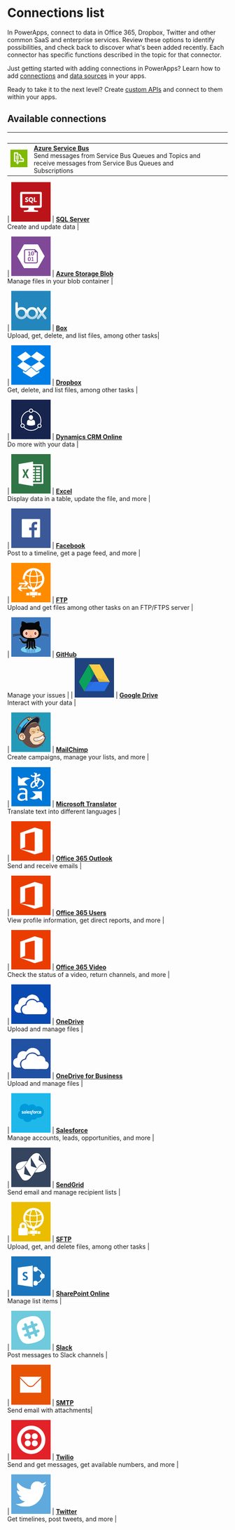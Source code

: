 <properties
	pageTitle="List of connections | Microsoft PowerApps"
	description="Overview of all the available connections you can use to build PowerApps"
	services=""
	suite="powerapps"
	documentationCenter=""
	authors="AFTOwen"
	manager="erikre"
	editor=""
    tags=""/>

<tags
	ms.service="powerapps"
	ms.workload="na"
	ms.tgt_pltfrm="na"
	ms.devlang="na"
	ms.topic="get-started-article"
	ms.date="06/06/2016"
	ms.author="anneta"/>

# Connections list

In PowerApps, connect to data in Office 365, Dropbox, Twitter and other common SaaS and enterprise services. Review these options to identify possibilities, and check back to discover what's been added recently. Each connector has specific functions described in the topic for that connector.

Just getting started with adding connections in PowerApps? Learn how to add [connections](add-manage-connections.md) and [data sources](add-data-connection.md) in your apps.

Ready to take it to the next level? Create [custom APIs](register-custom-api.md) and connect to them within your apps.

## Available connections

|&nbsp;|&nbsp;|&nbsp;|&nbsp;|&nbsp;|
|---|---|---|---|---|
| [![API Icon][servicebusicon]][servicebusdoc] | [**Azure Service Bus**][servicebusdoc] <br/> Send messages from Service Bus Queues and Topics and receive messages from Service Bus Queues and Subscriptions |

| [![API Icon][sqlicon]][sqldoc] | [**SQL Server**][sqldoc]  <br/> Create and update data |

| [![API Icon][blobicon]][azureblobdoc] | [**Azure Storage Blob**][azureblobdoc] <br/>Manage files in your blob container |

| [![API Icon][boxicon]][boxDoc] | [**Box**][boxDoc] <br/>Upload, get, delete, and list files, among other tasks|

| [![API Icon][dropboxicon]][dropboxdoc] | [**Dropbox**][dropboxdoc] <br/> Get, delete, and list files, among other tasks |

| [![API Icon][crmonlineicon]][crmonlinedoc] | [**Dynamics CRM Online**][crmonlinedoc] <br/>Do more with your data |

| [![API Icon][excelicon]][exceldoc] | [**Excel**][exceldoc] <br/> Display data in a table, update the file, and more |

| [![API Icon][facebookicon]][facebookdoc] | [**Facebook**][facebookdoc] <br/> Post to a timeline, get a page feed, and more |

| [![API Icon][ftpicon]][ftpdoc] | [**FTP**][ftpdoc] <br/> Upload and get files among other tasks on an FTP/FTPS server |

| [![API Icon][githubicon]][githubdoc] | [**GitHub**][githubdoc] <br/> Manage your issues |
| [![API Icon][googledriveicon]][googledrivedoc] | [**Google Drive**][googledrivedoc] <br/> Interact with your data |

| [![API Icon][mailchimpicon]][mailchimpdoc] | [**MailChimp**][mailchimpdoc]  <br/> Create campaigns, manage your lists, and more |

| [![API Icon][microsofttranslatoricon]][microsofttranslatordoc] | [**Microsoft Translator**][microsofttranslatordoc] <br/> Translate text into different languages |

| [![API Icon][office365icon]][office365outlookdoc] | [**Office 365 Outlook**][office365outlookdoc] <br/> Send and receive emails |

| [![API Icon][office365icon]][office365usersdoc] | [**Office 365 Users**][office365usersdoc] <br/> View profile information, get direct reports, and more |

| [![API Icon][office365icon]][office365videodoc] | [**Office 365 Video**][office365videodoc] <br/> Check the status of a video, return channels, and more |

| [![API Icon][onedriveicon]][onedrivedoc] | [**OneDrive**][onedrivedoc] <br/> Upload and manage files |

| [![API Icon][onedriveforbusinessicon]][onedriveforbusinessdoc] | [**OneDrive for Business**][onedriveforbusinessdoc] <br/> Upload and manage files |

| [![API Icon][salesforceicon]][salesforcedoc] | [**Salesforce**][salesforcedoc] <br/> Manage accounts, leads, opportunities, and more |

|  [![API Icon][sendgridicon]][sendgriddoc] | [**SendGrid**][sendgriddoc] <br/> Send email and manage recipient lists |

| [![API Icon][sftpicon]][sftpdoc] | [**SFTP**][sftpdoc]  <br/> Upload, get, and delete files, among other tasks |

| [![API Icon][sharepointicon]][sharepointdoc] | [**SharePoint Online**][sharepointdoc]  <br/> Manage list items |

| [![API Icon][slackicon]][slackdoc] | [**Slack**][slackdoc]  <br/> Post messages to Slack channels |

| [![API Icon][smtpicon]][smtpdoc] | [**SMTP**][smtpdoc]  <br/> Send email with attachments|

| [![API Icon][twilioicon]][twiliodoc] | [**Twilio**][twiliodoc]  <br/> Send and get messages, get available numbers, and more |

| [![API Icon][twittericon]][twitterdoc] | [**Twitter**][twitterdoc]  <br/> Get timelines, post tweets, and more |

<!--API Documentation-->
[azureblobdoc]: ./connections/connection-azure-blob.md "Connect to Azure blob to manage files in your blob container."
[boxDoc]: ./connections/cloud-storage-blob-connections.md "Connects to Box and display data from an Excel table."
[boxDoc_original]: ./connections/connection-box.md "Connects to Box and can upload, get, delete, list, and more file tasks."
[crmonlinedoc]: ./connections/connection-dynamics-crmonline.md "Connect to Dynamics CRM Online and do more with your CRM Online data."
[dropboxdoc]: ./connections/cloud-storage-blob-connections.md "Connect to Dropbox and display data from an Excel table."
[dropboxdoc_original]: ./connections/connection-dropbox.md "Connect to Dropbox and can get, delete, list, and more file tasks."
[exceldoc]: ./connections/connection-excel.md "Connect to Excel."
[facebookdoc]: ./connections/connection-facebook.md "Connect to Facebook to post to a timeline, get a page feed, and more."
[ftpdoc]: ./connections/connection-ftp.md "Connects to an FTP / FTPS server and do different FTP tasks, including uploading, getting, deleting files, and more."
[googledrivedoc]: ./connections/cloud-storage-blob-connections.md "Connect to GoogleDrive and display data from an Excel table."
[googledrivedoc_original]: ./connections/connection-googledrive.md "Connect to GoogleDrive and interact with your data."
[githubdoc]: ./connections/connection-github.md "Connect to GitHub to manage your issues."
[mailchimpdoc]: ./connections/connection-mailchimp.md "Connect to MailChimp to create new campaigns, manage your lists, and more"
[microsofttranslatordoc]: ./connections/connection-microsoft-translator.md "Connect to Microsoft Translator and translate your text to different languages"
[office365outlookdoc]: ./connections/connection-office365-outlook.md "The Office 365 Connector can send and receive emails, manage your calendar, and manage your contacts using your Office 365 account."
[office365usersdoc]: ./connections/connection-office365-users.md "Connect to Office 365 Users to look up manager information, view profiles, and more"
[office365videodoc]: ./connections/connection-office365-video.md "Connect to Office 365 to check the status of a video, return channels, and more"
[onedrivedoc]: ./connections/cloud-storage-blob-connections.md "Connects to your personal Microsoft OneDrive and display data from an Excel table."
[onedrivedoc_original]: ./connections/connection-onedrive.md "Connects to your personal Microsoft OneDrive and upload, list files, and more."
[onedriveforbusinessdoc]: ./connections/cloud-storage-blob-connections.md "Connects to your Microsoft OneDrive for Business account and display data from an Excel table."
[onedriveforbusinessdoc_original]: ./connections/connection-onedrive-for-business.md "Connects to your Microsoft OneDrive for Business account to upload, list files, and more."
[salesforcedoc]: ./connections/connection-salesforce.md "Connect to your Salesforce account and manage  accounts, opportunities, and more."
[servicebusdoc]: ./connections/connection-azure-servicebus.md "Can send messages from Service Bus Queues and Topics and receive messages from Service Bus Queues and Subscriptions."
[sendgriddoc]: ./connections/connection-sendgrid.md "Connect to SendGrid to send email and manage recipient lists"
[sharepointdoc]: ./connections/connection-sharepoint-online.md "Connects to SharePoint Online to manage documents and list items."
[slackdoc]: ./connections/connection-slack.md "Connect to Slack and post messages to Slack channels."
[sftpdoc]: ./connections/connection-sftp.md "Connects to SFTP and can upload, get, delete files, and more."
[smtpdoc]: ./connections/connection-smtp.md "Connects to a SMTP server and can send email with attachments."
[sqldoc]: ./connections/connection-azure-sqldatabase.md "Connects to Azure SQL Database to create, update entries, and more on an Azure SQL database table."
[twiliodoc]: ./connections/connection-twilio.md "Connects to Twilio and can send and get messages, get available numbers, and more."
[twitterdoc]: ./connections/connection-twitter.md "Connects to Twitter and get timelines, post tweets, and more."
[yammerdoc]: ./connectors-create-api-yammer.md "Connects to Yammer to post messages and get new messages."

<!--Icon references-->
[blobicon]: ./media/connections-list/blobicon.png
[bingsearchicon]: ./media/connections-list/bingsearchicon.png
[boxicon]: ./media/connections-list/boxicon.png
[ftpicon]: ./media/connections-list/ftpicon.png
[crmonlineicon]: ./media/connections-list/dynamicscrmicon.png
[dropboxicon]: ./media/connections-list/dropboxicon.png
[excelicon]: ./media/connections-list/excelicon.png
[facebookicon]: ./media/connections-list/facebookicon.png
[googledriveicon]: ./media/connections-list/googledriveicon.png
[githubicon]: ./media/connections-list/githubicon.png
[mailchimpicon]: ./media/connections-list/mailchimpicon.png
[microsofttranslatoricon]: ./media/connections-list/translatoricon.png
[office365icon]: ./media/connections-list/office365icon.png
[onedriveicon]: ./media/connections-list/onedriveicon.png
[onedriveforbusinessicon]: ./media/connections-list/onedriveforbusinessicon.png
[salesforceicon]: ./media/connections-list/salesforceicon.png
[servicebusicon]: ./media/connections-list/servicebusicon.png
[sendgridicon]: ./media/connections-list/sendgridicon.png
[sftpicon]: ./media/connections-list/sftpicon.png
[sharepointicon]: ./media/connections-list/sharepointicon.png
[slackicon]: ./media/connections-list/slackicon.png
[smtpicon]: ./media/connections-list/smtpicon.png
[sqlicon]: ./media/connections-list/sqlicon.png
[twilioicon]: ./media/connections-list/twilioicon.png
[twittericon]: ./media/connections-list/twittericon.png
[yammericon]: ./media/connections-list/yammericon.png

